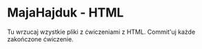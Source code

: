 # MajaHajduk - HTML

Tu wrzucaj wzystkie pliki z ćwiczeniami z HTML.
Commit'uj każde zakończone ćwiczenie.
